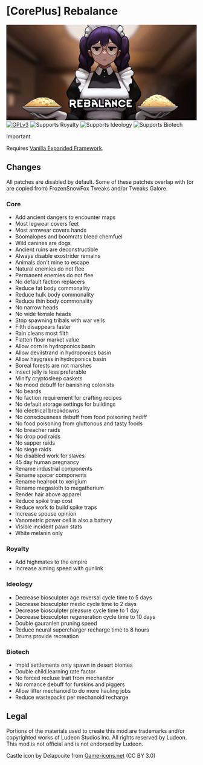 <!--[![GPLv3][badge-license]](https://www.gnu.org/licenses/gpl-3.0) -->
[badge-license]: https://img.shields.io/badge/License-GPLv3-lightgray
<!--![Supports Royalty][badge-dlc-royalty] supports Royalty DLC-->
[badge-dlc-royalty]: https://img.shields.io/badge/DLC-Royalty-gold
<!--![Supports Ideology][badge-dlc-ideology] supports Ideology DLC-->
[badge-dlc-ideology]: https://img.shields.io/badge/DLC-Ideology-indianred
<!--![Supports Biotech][badge-dlc-biotech] supports Biotech DLC-->
[badge-dlc-biotech]: https://img.shields.io/badge/DLC-Biotech-mediumturquoise
<!--![Supports Anomaly][badge-dlc-anomaly] supports Anomaly DLC-->
[badge-dlc-anomaly]: https://img.shields.io/badge/DLC-Anomaly-darkseagreen

# [CorePlus] Rebalance
![](About/Preview.png)\
[![GPLv3][badge-license]](https://www.gnu.org/licenses/gpl-3.0) ![Supports Royalty][badge-dlc-royalty] ![Supports Ideology][badge-dlc-ideology] ![Supports Biotech][badge-dlc-biotech]

> [!IMPORTANT]
> Requires [Vanilla Expanded Framework](https://steamcommunity.com/sharedfiles/filedetails/?id=2023507013).

## Changes
All patches are disabled by default. Some of these patches overlap with (or are copied from) FrozenSnowFox Tweaks and/or Tweaks Galore.

### Core
- Add ancient dangers to encounter maps
- Most legwear covers feet
- Most armwear covers hands
- Boomalopes and boomrats bleed chemfuel
- Wild canines are dogs
- Ancient ruins are deconstructible
- Always disable exostrider remains
- Animals don't mine to escape
- Natural enemies do not flee
- Permanent enemies do not flee
- No default faction replacers
- Reduce fat body commonality
- Reduce hulk body commonality
- Reduce thin body commonality
- No narrow heads
- No wide female heads
- Stop spawning tribals with war veils
- Filth disappears faster
- Rain cleans most filth
- Flatten floor market value
- Allow corn in hydroponics basin
- Allow devilstrand in hydroponics basin
- Allow haygrass in hydroponics basin
- Boreal forests are not marshes
- Insect jelly is less preferable
- Minify cryptosleep caskets
- No mood debuff for banishing colonists
- No beards
- No faction requirement for crafting recipes
- No default storage settings for buildings
- No electrical breakdowns
- No consciousness debuff from food poisoning hediff
- No food poisoning from gluttonous and tasty foods
- No breacher raids
- No drop pod raids
- No sapper raids
- No siege raids
- No disabled work for slaves
- 45 day human pregnancy
- Rename industrial components
- Rename spacer components
- Rename healroot to xerigium
- Rename megasloth to megatherium
- Render hair above apparel
- Reduce spike trap cost
- Reduce work to build spike traps
- Increase spouse opinion
- Vanometric power cell is also a battery
- Visible incident pawn stats
- White melanin only

### Royalty
- Add highmates to the empire
- Increase aiming speed with gunlink

### Ideology
- Decrease biosculpter age reversal cycle time to 5 days
- Decrease biosculpter medic cycle time to 2 days
- Decrease biosculpter pleasure cycle time to 1 day
- Decrease biosculpter regeneration cycle time to 10 days
- Double gauranlen pruning speed
- Reduce neural supercharger recharge time to 8 hours
- Drums provide recreation

### Biotech
- Impid settlements only spawn in desert biomes
- Double child learning rate factor
- No forced recluse trait from mechanitor
- No romance debuff for furskins and piggers
- Allow lifter mechanoid to do more hauling jobs
- Reduce wastepacks per mechanoid recharge

## Legal
Portions of the materials used to create this mod are trademarks and/or copyrighted works of Ludeon Studios Inc. All rights reserved by Ludeon. This mod is not official and is not endorsed by Ludeon.

Castle icon by Delapouite from [Game-icons.net](https://game-icons.net/) (CC BY 3.0)